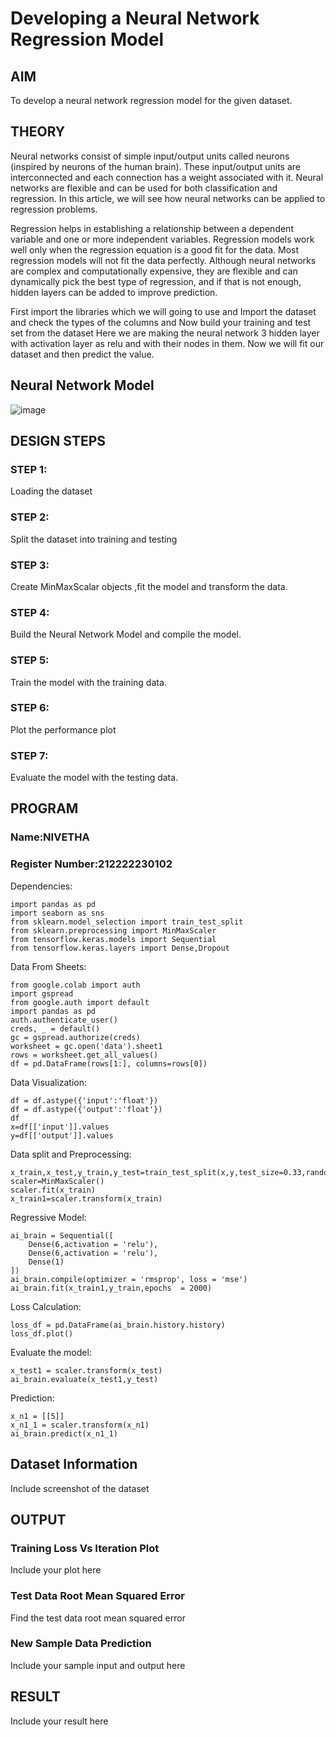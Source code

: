 # Developing a Neural Network Regression Model

## AIM

To develop a neural network regression model for the given dataset.

## THEORY

Neural networks consist of simple input/output units called neurons (inspired by neurons of the human brain). These input/output units are interconnected and each connection has a weight associated with it. Neural networks are flexible and can be used for both classification and regression. In this article, we will see how neural networks can be applied to regression problems.

Regression helps in establishing a relationship between a dependent variable and one or more independent variables. Regression models work well only when the regression equation is a good fit for the data. Most regression models will not fit the data perfectly. Although neural networks are complex and computationally expensive, they are flexible and can dynamically pick the best type of regression, and if that is not enough, hidden layers can be added to improve prediction.

First import the libraries which we will going to use and Import the dataset and check the types of the columns and Now build your training and test set from the dataset Here we are making the neural network 3 hidden layer with activation layer as relu and with their nodes in them. Now we will fit our dataset and then predict the value.

## Neural Network Model

![image](https://github.com/NivethaKumar30/basic-nn-model/assets/119559844/79f70648-c996-4ee8-bf3f-53b4f18bdfe0)


## DESIGN STEPS

### STEP 1:

Loading the dataset

### STEP 2:

Split the dataset into training and testing

### STEP 3:

Create MinMaxScalar objects ,fit the model and transform the data.

### STEP 4:

Build the Neural Network Model and compile the model.

### STEP 5:

Train the model with the training data.

### STEP 6:

Plot the performance plot

### STEP 7:

Evaluate the model with the testing data.

## PROGRAM
### Name:NIVETHA
### Register Number:212222230102

Dependencies:
```
import pandas as pd
import seaborn as sns
from sklearn.model_selection import train_test_split
from sklearn.preprocessing import MinMaxScaler
from tensorflow.keras.models import Sequential
from tensorflow.keras.layers import Dense,Dropout
```

Data From Sheets:
```
from google.colab import auth
import gspread
from google.auth import default
import pandas as pd
auth.authenticate_user()
creds, _ = default()
gc = gspread.authorize(creds)
worksheet = gc.open('data').sheet1
rows = worksheet.get_all_values()
df = pd.DataFrame(rows[1:], columns=rows[0])
```
Data Visualization:
```
df = df.astype({'input':'float'})
df = df.astype({'output':'float'})
df
x=df[['input']].values
y=df[['output']].values
```
Data split and Preprocessing:
```
x_train,x_test,y_train,y_test=train_test_split(x,y,test_size=0.33,random_state=33)
scaler=MinMaxScaler()
scaler.fit(x_train)
x_train1=scaler.transform(x_train)
```
Regressive Model:
```
ai_brain = Sequential([
    Dense(6,activation = 'relu'),
    Dense(6,activation = 'relu'),
    Dense(1)
])
ai_brain.compile(optimizer = 'rmsprop', loss = 'mse')
ai_brain.fit(x_train1,y_train,epochs  = 2000)
```
Loss Calculation:
```
loss_df = pd.DataFrame(ai_brain.history.history)
loss_df.plot()
```
Evaluate the model:
```
x_test1 = scaler.transform(x_test)
ai_brain.evaluate(x_test1,y_test)
```
Prediction:
```
x_n1 = [[5]]
x_n1_1 = scaler.transform(x_n1)
ai_brain.predict(x_n1_1)
```
## Dataset Information

Include screenshot of the dataset

## OUTPUT

### Training Loss Vs Iteration Plot

Include your plot here

### Test Data Root Mean Squared Error

Find the test data root mean squared error

### New Sample Data Prediction

Include your sample input and output here

## RESULT

Include your result here
